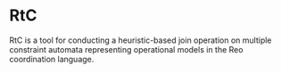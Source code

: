 # RtC

RtC is a tool for conducting a heuristic-based join operation on multiple constraint automata representing operational models in the Reo coordination language.
